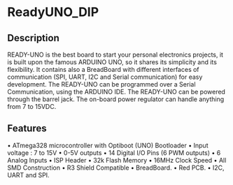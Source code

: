 # ReadyUNO_DIP
## Description
READY-UNO is the best board to start your personal electronics projects, it is built upon the famous ARDUINO UNO, so it shares its simplicity and its flexibility. It contains also a BreadBoard with different interfaces of communication (SPI, UART, I2C and Serial communication) for easy development.
The READY-UNO can be programmed over a Serial Communication, using the ARDUINO IDE.
The READY-UNO can be powered through the barrel jack. The on-board power regulator can handle anything from 7 to 15VDC.
## Features
•	ATmega328 microcontroller with Optiboot (UNO) Bootloader
•	Input voltage : 7 to 15V
•	0-5V outputs
•	14 Digital I/O Pins (6 PWM outputs)
•	6 Analog Inputs
•	ISP Header
•	32k Flash Memory
•	16MHz Clock Speed
•	All SMD Construction
•	R3 Shield Compatible
•	BreadBoard.
•	Red PCB.
•	I2C, UART and SPI.
